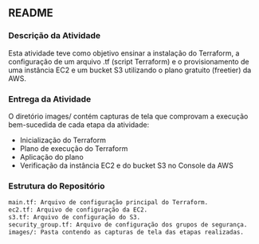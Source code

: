 ## README
### Descrição da Atividade
Esta atividade teve como objetivo ensinar a instalação do Terraform, a configuração de um arquivo .tf (script Terraform) e o provisionamento de uma instância EC2 e um bucket S3 utilizando o plano gratuito (freetier) da AWS.

### Entrega da Atividade
O diretório images/ contém capturas de tela que comprovam a execução bem-sucedida de cada etapa da atividade:

- Inicialização do Terraform
- Plano de execução do Terraform
- Aplicação do plano
- Verificação da instância EC2 e do bucket S3 no Console da AWS

### Estrutura do Repositório
```sh
main.tf: Arquivo de configuração principal do Terraform.
ec2.tf: Arquivo de configuração da EC2.
s3.tf: Arquivo de configuração do S3.
security_group.tf: Arquivo de configuração dos grupos de segurança.
images/: Pasta contendo as capturas de tela das etapas realizadas.
```

